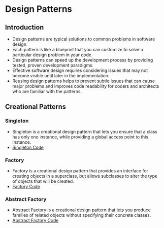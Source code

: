 # Design Patterns

## Introduction
- Design patterns are typical solutions to common problems in software design.
- Each pattern is like a blueprint that you can customize to solve a particular design problem in your code.
- Design patterns can speed up the development process by providing tested, proven development paradigms.
- Effective software design requires considering issues that may not become visible until later in the implementation.
- Reusing design patterns helps to prevent subtle issues that can cause major problems and improves code readability for coders and architects who are familiar with the patterns.

## Creational Patterns

### Singleton
- Singleton is a creational design pattern that lets you ensure that a class has only one instance, while providing a global access point to this instance.
- [Singleton Code](singleton.go)

### Factory
- Factory is a creational design pattern that provides an interface for creating objects in a superclass, but allows subclasses to alter the type of objects that will be created.
- [Factory Code](factory.go)

### Abstract Factory
- Abstract Factory is a creational design pattern that lets you produce families of related objects without specifying their concrete classes.
- [Abstract Factory Code](abstract-factory.go)
